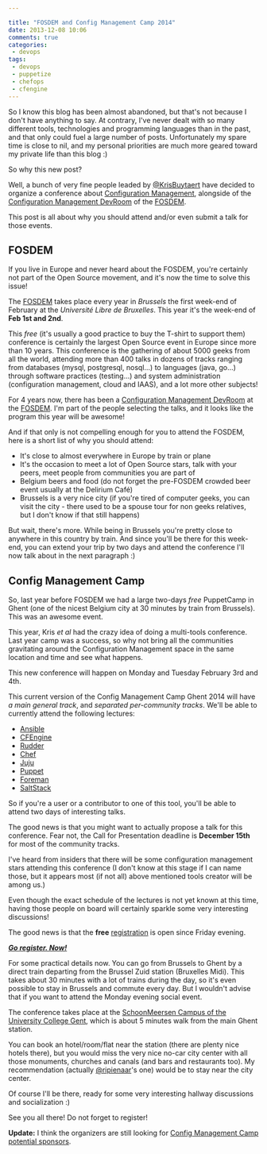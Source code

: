 ```yaml
---

title: "FOSDEM and Config Management Camp 2014"
date: 2013-12-08 10:06
comments: true
categories: 
 - devops
tags: 
 - devops
 - puppetize
 - chefops
 - cfengine
---
```


So I know this blog has been almost abandoned, but that's not because I don't have anything to say. At contrary, I've never dealt with so many different tools, technologies and programming languages than in the past, and that only could fuel a large number of posts. Unfortunately my spare time is close to nil, and my personal priorities are much more geared toward my private life than this blog :)

So why this new post?

Well, a bunch of very fine people leaded by [@KrisBuytaert](http://twitter.com/krisbuytaert) have decided to organize a conference about [Configuration Management](https://en.wikipedia.org/wiki/Configuration_management), alongside of the [Configuration Management DevRoom](http://cfgmgmtcamp.eu/fosdem.html) of the [FOSDEM](https://fosdem.org/2014/).

This post is all about why you should attend and/or even submit a talk for those events.

## FOSDEM

If you live in Europe and never heard about the FOSDEM, you're certainly not part of the Open Source movement, and it's now the time to solve this issue!

The [FOSDEM](https://fosdem.org/2014/) takes place every year in *Brussels* the first week-end of February at the *Université Libre de Bruxelles*. This year it's the week-end of **Feb 1st and 2nd**.

This *free* (it's usually a good practice to buy the T-shirt to support them) conference is certainly the largest Open Source event in Europe since more than 10 years. This conference is the gathering of about 5000 geeks from all the world, attending more than 400 talks in dozens of tracks ranging from databases (mysql, postgresql, nosql...) to languages (java, go...) through software practices (testing...) and system administration (configuration management, cloud and IAAS), and a lot more other subjects!

For 4 years now, there has been a [Configuration Management DevRoom](http://cfgmgmtcamp.eu/fosdem.html) at the [FOSDEM](https://fosdem.org/2014/). I'm part of the people selecting the talks, and it looks like the program this year will be awesome!

And if that only is not compelling enough for you to attend the FOSDEM, here is a short list of why you should attend:

* It's close to almost everywhere in Europe by train or plane
* It's the occasion to meet a lot of Open Source stars, talk with your peers, meet people from communities you are part of
* Belgium beers and food (do not forget the pre-FOSDEM crowded beer event usually at the Delirium Café)
* Brussels is a very nice city (if you're tired of computer geeks, you can visit the city - there used to be a spouse tour for non geeks relatives, but I don't know if that still happens)

But wait, there's more. While being in Brussels you're pretty close to anywhere in this country by train. And since you'll be there for this week-end, you can extend your trip by two days and attend the conference I'll now talk about in the next paragraph :)

## Config Management Camp

So, last year before FOSDEM we had a large two-days *free* PuppetCamp in Ghent (one of the nicest Belgium city at 30 minutes by train from Brussels). This was an awesome event.

This year, Kris *et al* had the crazy idea of doing a multi-tools conference. Last year camp was a success, so why not bring all the communities gravitating around the Configuration Management space in the same location and time and see what happens.

This new conference will happen on Monday and Tuesday February 3rd and 4th.

This current version of the Config Management Camp Ghent 2014 will have *a main general track*, and *separated per-community tracks*. We'll be able to currently attend the following lectures:

* [Ansible](http://cfgmgmtcamp.eu/Ansible.html)
* [CFEngine](http://cfgmgmtcamp.eu/CFEngine.html)
* [Rudder](http://cfgmgmtcamp.eu/CFEngine.html)
* [Chef](http://cfgmgmtcamp.eu/Chef.html)
* [Juju](http://cfgmgmtcamp.eu/Juju.html)
* [Puppet](http://cfgmgmtcamp.eu/Puppet.html)
* [Foreman](http://cfgmgmtcamp.eu/Foreman.html)
* [SaltStack](http://www.saltstack.com/)

So if you're a user or a contributor to one of this tool, you'll be able to attend two days of interesting talks.

The good news is that you might want to actually propose a talk for this conference. Fear not, the Call for Presentation deadline is **December 15th** for most of the community tracks.

I've heard from insiders that there will be some configuration management stars attending this conference (I don't know at this stage if I can name those, but it appears most (if not all) above mentioned tools creator will be among us.)

Even though the exact schedule of the lectures is not yet known at this time, having those people on board will certainly sparkle some very interesting discussions!

The good news is that the **free** [registration](http://cfgmgmtcamp.eu/#registration) is open since Friday evening. 

[***Go register. Now!***](http://cfgmgmtcamp.eu/#registration)

For some practical details now. You can go from Brussels to Ghent by a direct train departing from the Brussel Zuid station (Bruxelles Midi). This takes about 30 minutes with a lot of trains during the day, so it's even possible to stay in Brussels and commute every day. But I wouldn't advise that if you want to attend the Monday evening social event.

The conference takes place at the [SchoonMeersen Campus of the University College Gent](http://www.hogent.be/over-hogent/campussen/schoonmeersen/), which is about 5 minutes walk from the main Ghent station.

You can book an hotel/room/flat near the station (there are plenty nice hotels there), but you would miss the very nice no-car city center with all those monuments, churches and canals (and bars and restaurants too). My recommendation (actually [@ripienaar](https://twitter.com/ripienaar)'s one) would be to stay near the city center.

Of course I'll be there, ready for some very interesting hallway discussions and socialization :)

See you all there!
Do not forget to register!

**Update:**
I think the organizers are still looking for [Config Management Camp potential sponsors](http://cfgmgmtcamp.eu/#sponsors).

